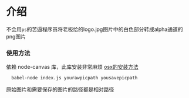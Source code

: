 # 介绍

不会用`ps`的苦逼程序员将老板给的logo.jpg图片中的白色部分转成alpha通道的png图片


### 使用方法


依赖 node-canvas 库，此库安装非常麻烦
[osx的安装方法](https://github.com/Automattic/node-canvas/wiki/installation---osx)

```shell
  babel-node index.js yourawpicpath yousavepicpath
```

原始图片和需要保存的图片的路径都是相对路径
